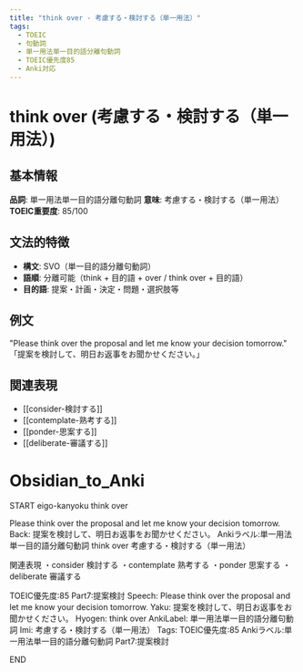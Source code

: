 ```yaml
---
title: "think over - 考慮する・検討する（単一用法）"
tags:
  - TOEIC
  - 句動詞
  - 単一用法単一目的語分離句動詞
  - TOEIC優先度85
  - Anki対応
---
```


# think over (考慮する・検討する（単一用法）)

## 基本情報
**品詞**: 単一用法単一目的語分離句動詞
**意味**: 考慮する・検討する（単一用法）
**TOEIC重要度**: 85/100

## 文法的特徴
- **構文**: SVO（単一目的語分離句動詞）
- **語順**: 分離可能（think + 目的語 + over / think over + 目的語）
- **目的語**: 提案・計画・決定・問題・選択肢等

## 例文
"Please think over the proposal and let me know your decision tomorrow."
「提案を検討して、明日お返事をお聞かせください。」

## 関連表現
- [[consider-検討する]]
- [[contemplate-熟考する]]
- [[ponder-思案する]]
- [[deliberate-審議する]]

# Obsidian_to_Anki
START
eigo-kanyoku
think over

Please think over the proposal and let me know your decision tomorrow.
Back: 
提案を検討して、明日お返事をお聞かせください。
Ankiラベル:単一用法単一目的語分離句動詞
think over
考慮する・検討する（単一用法）

関連表現
・consider 検討する
・contemplate 熟考する
・ponder 思案する
・deliberate 審議する

TOEIC優先度:85
Part7:提案検討
Speech: Please think over the proposal and let me know your decision tomorrow.
Yaku: 提案を検討して、明日お返事をお聞かせください。
Hyogen: think over
AnkiLabel: 単一用法単一目的語分離句動詞
Imi: 考慮する・検討する（単一用法）
Tags: TOEIC優先度:85 Ankiラベル:単一用法単一目的語分離句動詞 Part7:提案検討
<!--ID: 1753076966696-->
END 